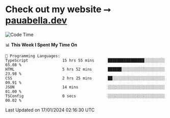 # Check out my website ⭢ [pauabella.dev](https://pauabella.dev)

<!--START_SECTION:waka-->
![Code Time](http://img.shields.io/badge/Code%20Time-2%2C862%20hrs%2036%20mins-blue)

📊 **This Week I Spent My Time On** 

```text
💬 Programming Languages: 
TypeScript               15 hrs 55 mins      ████████████████░░░░░░░░░   65.08 % 
HTML                     5 hrs 52 mins       ██████░░░░░░░░░░░░░░░░░░░   23.98 % 
CSS                      2 hrs 25 mins       ██░░░░░░░░░░░░░░░░░░░░░░░   09.91 % 
JSON                     14 mins             ░░░░░░░░░░░░░░░░░░░░░░░░░   01.00 % 
TSConfig                 0 secs              ░░░░░░░░░░░░░░░░░░░░░░░░░   00.02 % 
```


 Last Updated on 17/01/2024 02:16:30 UTC
<!--END_SECTION:waka-->
